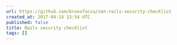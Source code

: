 ```yaml
---
url: https://github.com/brunofacca/zen-rails-security-checklist
created_at: 2017-04-14 13:54 UTC
published: false
title: Rails security checklist
tags: []
---
```



